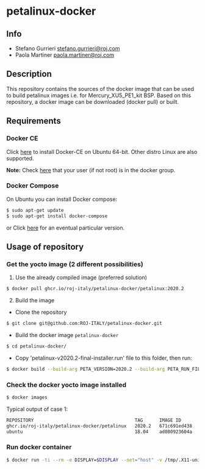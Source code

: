 # petalinux-docker

## Info
* Stefano Gurrieri <stefano.gurrieri@roj.com>
* Paola Martiner <paola.martiner@roj.com>

## Description
This repository contains the sources of the docker image that can be used to build petalinux images i.e. for Mercury_XU5_PE1_kit BSP. Based on this repository, a docker image can be downloaded (docker pull) or built.

## Requirements

### Docker CE
Click [here](https://docs.docker.com/install/linux/docker-ce/ubuntu/) to install Docker-CE on Ubuntu 64-bit. Other distro Linux are also supported.

**Note:** Check [here](https://docs.docker.com/install/linux/linux-postinstall/) that your user (if not root) is in the docker group.

### Docker Compose
On Ubuntu you can install Docker compose:
```sh
$ sudo apt-get update
$ sudo apt-get install docker-compose
```

or Click [here](https://docs.docker.com/compose/install/) for an eventual particular version.

## Usage of repository

### Get the yocto image (2 different possibilities)
1. Use the already compiled image (preferred solution)
```sh
$ docker pull ghcr.io/roj-italy/petalinux-docker/petalinux:2020.2
```

2. Build the image
- Clone the repository
```sh
$ git clone git@github.com:ROJ-ITALY/petalinux-docker.git
```

- Build the docker image `petalinux-docker`

```sh
$ cd petalinux-docker/
```
- Copy 'petalinux-v2020.2-final-installer.run' file to this folder, then run:
```sh
$ docker build --build-arg PETA_VERSION=2020.2 --build-arg PETA_RUN_FILE=petalinux-v2020.2-final-installer.run -t petalinux:2020.2 .
```

### Check the docker yocto image installed
```sh
$ docker images
```
Typical output of case 1:

```sh
REPOSITORY                                     TAG      IMAGE ID       CREATED          SIZE
ghcr.io/roj-italy/petalinux-docker/petalinux   2020.2   671c691ed438   19 minutes ago   12.9GB
ubuntu                                         18.04    ad080923604a   2 weeks ago      63.1MB

```

### Run docker container

```sh
$ docker run -ti --rm -e DISPLAY=$DISPLAY --net="host" -v /tmp/.X11-unix:/tmp/.X11-unix -v $HOME/enclustra/2020.2:/home/vivado/project ghcr.io/roj-italy/petalinux-docker/petalinux:2020.2 /bin/bash
```
